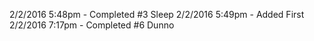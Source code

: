 2/2/2016 5:48pm - Completed #3 Sleep
2/2/2016 5:49pm - Added First
2/2/2016 7:17pm - Completed #6 Dunno